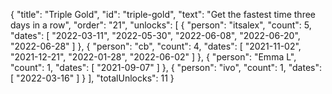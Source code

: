 {
  "title": "Triple Gold",
  "id": "triple-gold",
  "text": "Get the fastest time three days in a row",
  "order": "21",
  "unlocks": [
    {
      "person": "itsalex",
      "count": 5,
      "dates": [
        "2022-03-11",
        "2022-05-30",
        "2022-06-08",
        "2022-06-20",
        "2022-06-28"
      ]
    },
    {
      "person": "cb",
      "count": 4,
      "dates": [
        "2021-11-02",
        "2021-12-21",
        "2022-01-28",
        "2022-06-02"
      ]
    },
    {
      "person": "Emma L",
      "count": 1,
      "dates": [
        "2021-09-07"
      ]
    },
    {
      "person": "ivo",
      "count": 1,
      "dates": [
        "2022-03-16"
      ]
    }
  ],
  "totalUnlocks": 11
}